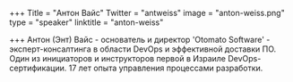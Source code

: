 +++
Title = "Антон Вайс"
Twitter = "antweiss"
image = "anton-weiss.png"
type = "speaker"
linktitle = "anton-weiss"

+++
Антон (Энт) Вайс - основатель и директор 'Otomato Software' - эксперт-консалтинга в области DevOps и эффективной доставки ПО. Один из инициаторов и инструкторов первой в Израиле DevOps-сертификации. 17 лет опыта управления процессами разработки. 

